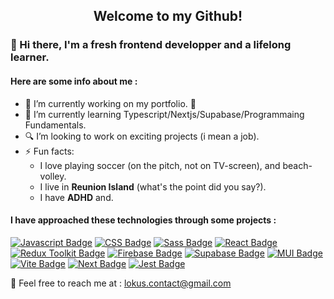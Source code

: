 </div>
  <h2 align="center">Welcome to my Github!</h2>
</div>

### 👋 Hi there, I'm a fresh frontend developper and a lifelong learner.

#### Here are some info about me :

- 🔭 I’m currently working on my portfolio. :muscle:
- 🌱 I’m currently learning Typescript/Nextjs/Supabase/Programmaing Fundamentals.
- :mag: I’m looking to work on exciting projects (i mean a job).
- ⚡ Fun facts:
  - I love playing soccer (on the pitch, not on TV-screen), and beach-volley.
  - I live in **Reunion Island** (what's the point did you say?).
  - I have **ADHD** and.

#### I have approached these technologies through some projects :
[![Javascript Badge](https://img.shields.io/badge/-Javascript-F0DB4F?style=flat-square&labelColor=fff&logo=javascript&logoColor=F0DB4F)](#)
[![CSS Badge](https://img.shields.io/badge/-Css-2862e9?style=flat-square&labelColor=fff&logo=css3&logoColor=2862e9)](#)
[![Sass Badge](https://img.shields.io/badge/-Sass-CD6799?style=flat-square&labelColor=fff&logo=Sass&logoColor=CD6799)](#)
[![React Badge](https://img.shields.io/badge/-React-61DBFB?style=flat-square&labelColor=fff&logo=react&logoColor=61DBFB)](#)
[![Redux Toolkit Badge](https://img.shields.io/badge/-ReduxTK-764ABC?style=flat-square&labelColor=fff&logo=Redux&logoColor=764ABC)](#)
[![Firebase Badge](https://img.shields.io/badge/-Firebase-ffcb2c?style=flat-square&labelColor=fff&logo=Firebase&logoColor=ffcb2c)](#)
[![Supabase Badge](https://img.shields.io/badge/-Supabase-3fcf8e?style=flat-square&labelColor=fff&logo=Supabase&logoColor=3fcf8e)](#)
[![MUI Badge](https://img.shields.io/badge/-MUI-007FFF?style=flat-square&labelColor=fff&logo=MUI&logoColor=007FFF)](#)
[![Vite Badge](https://img.shields.io/badge/-Vite.js-6e8bf6?style=flat-square&labelColor=fff&logo=Vite&logoColor=6e8bf6)](#)
[![Next Badge](https://img.shields.io/badge/-Next.js-black?style=flat-square&labelColor=fff&logo=Next.js&logoColor=000)](#)
[![Jest Badge](https://img.shields.io/badge/-Jest-8f4058?style=flat-square&labelColor=fff&logo=Jest&logoColor=8f4058)](#)


:email: Feel free to reach me at : lokus.contact@gmail.com
